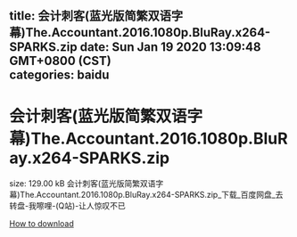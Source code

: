 
title: 会计刺客(蓝光版简繁双语字幕)The.Accountant.2016.1080p.BluRay.x264-SPARKS.zip
date: Sun Jan 19 2020 13:09:48 GMT+0800 (CST)    
categories: baidu
---

# 会计刺客(蓝光版简繁双语字幕)The.Accountant.2016.1080p.BluRay.x264-SPARKS.zip
size: 129.00 kB
 会计刺客(蓝光版简繁双语字幕)The.Accountant.2016.1080p.BluRay.x264-SPARKS.zip_下载_百度网盘_去转盘-我嚓哩-(Q站)-让人惊叹不已
 

[How to download](https://bpcam.bemobtrk.com/go/2ceec3aa-1ca2-46d6-b9ff-aaa5c184517c?jno=831)